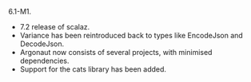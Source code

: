 6.1-M1.

 * 7.2 release of scalaz.
 * Variance has been reintroduced back to types like EncodeJson and DecodeJson.
 * Argonaut now consists of several projects, with minimised dependencies.
 * Support for the cats library has been added.
